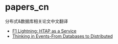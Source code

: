 # papers_cn
分布式&amp;数据库相关论文中文翻译

* [F1 Lightning: HTAP as a Service](https://github.com/bekingcn/papers_cn/blob/main/F1%20Lightning%20-%20HTAP%20as%20a%20Service.md)
* [Thinking in Events-From Databases to Distributed](https://github.com/bekingcn/papers_cn/blob/main/Thinking%20in%20Events-From%20Databases%20to%20Distributed.md)

